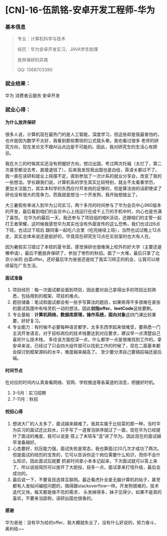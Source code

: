 # [CN]-16-伍凯铭-安卓开发工程师-华为

### 基本信息

> 专业：计算机科学与技术 
>
> 经历：华为安卓开发实习，JAVA学生助理
>
> 放弃保研的异类
>
> QQ: 1368703390 

### 就业结果：

华为 消费者云服务 安卓开发

### 就业心得：

#### 为什么放弃保研

很多人说，计算机现在最热门的是人工智能，深度学习，但这些却是我最害怕的，也许是因为数学不太好，我看到那些繁琐的公式就头晕。我也看过很多
老师的研究方向，现在发论文不跟AI沾点边是不可能的。因此，我对研究生的生活心有顾忌。

我在大三的时候其实还没有把握好方向，想过出国，考过两次托福（太烂了，第二次甚至都没去考，直接退钱了），后来我发现我出国也是白给，英语关都过不了。
我一直在读研和就业上摇摆不定，直到参加了一次计系的就业分享会，改变了我的一些想法。学长跟我们说，计算机系的学生其实比较特别，就业不太看重学历，
更加关注能力，其实本科学的东西应付开发岗的足够的，但是算法岗的话即使读了研也没有很大的竞争力。而我就是想当一个开发狗，我开始想就业了。

大三暑假有幸进入到华为公司实习，两个多月的时间参与了华为会员中心960版本的开发，最后看到咱们的会员中心上线运行在成千上万的手机中时，内心也是充满了喜悦。
在华为的最后一天，我还参与了项目组的唱K活动，还跟咱们的主管一起打王者荣耀，这时候我感觉华为其实也没有外面宣传的这么恐怖，我们也试过6点下班，也试过下班后
跟同事一起吃八合里（吃完继续上班），当然也试过晚上12点走，其实总体来说还是挺好的，毕竟现在研究生12点在实验室的也大有人在。

因为暑假实习错过了本校的夏令营，感觉保研也很难保上校外的好大学（主要还是懒申请），最后干脆放弃保研了，参加了惨烈的秋招。面了一大堆，最后只拿了北京小米的
白菜offer。还好最后华为爸爸还是给了我实习转正的机会，让我可以继续留在广东生活。

#### 面试准备

1. 项目经历：每一次面试都会面到项目，因此要对自己拿得出手的项目比较熟悉，包括用到的框架、项目的难点。
2. 题目储备：笔试和面试都会有一些手写算法的题目，如果练得不多很难在紧张的面试氛围中有啥灵机一动的想法，因此**剑指offer、leetCode**这些要刷。
3. 专业基础：**计算机网络，数据库原理，操作系统，面向对象**这四门课比较重要，好好复习。
4. 专业能力：有时候不必要每种语言都学，太多东西学起来很难受，要熟悉一门主流开发语言。对于目标岗位的技术栈要达到对应要求，建议早一点清楚自己喜欢什么技术栈，
多往该方面挖深一点，什么都学一点是很难找到工作的。拿安卓来说，已经过了只会四大组件就可以找到工作的时候了，现在二面基本都会探讨到框架源码的水平，难度越来越高了。
至少要分清自己要搞前端还是后端。

#### 时间节点

在对应的时间内认真查看网络、官网、学校推送等各渠道的消息，把握好时机。
1. 3-5月：实习招聘
2. 7-11月：秋招

#### 校招心得

1. 想进大厂的人太多了，面试越来越难了。我其实属于比较菜的那一种，当时华为实习的面试还比较水，只手写了一道冒泡排序就过了一面，现在华为已经提升了面试的难度，我可以说是
搭上了末班车“混“进了华为。因此现在的面试越早准备越好。
2. 心态要好，抗压能力强，面试失败是常态，我也算面过20几次才成功了两次。但是面试的经历的宝贵的，它可以告诉你这个岗位需要什么知识，而你不会什么知识，因此面试后就要
抓紧时间拿小本本记起来，下次面试就可以答上来了。所以说投简历可以放开了大胆投，投多一点，面试拿来打怪升级，最后会成功的。
3. 最后说一下，不要盲目选择互联网。最近看虎扑全是无脑计算机的帖子，甚至都有人发帖问编程问题的，搞得跟stackoverflow一样。开发狗很难的，技术迭代又快，每天都是做不完的需求，
头发掉得多，妹子见得少。如果不是真的喜欢，不要来当舔狗，读研出国也很香的。

#### 感谢

华为爸爸：没有华为给的offer，我大概就失业了，没有什么好说的，努力奋斗，奥利给~~
